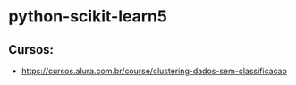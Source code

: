 # python-scikit-learn5

## Cursos:
- https://cursos.alura.com.br/course/clustering-dados-sem-classificacao